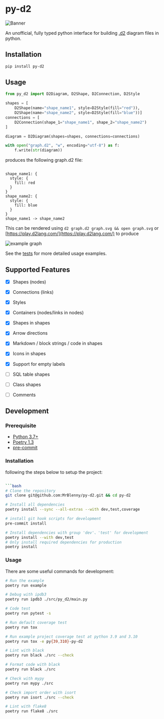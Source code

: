 # py-d2

![Banner](docs/images/banner.png)

An unofficial, fully typed python interface for building [.d2](https://github.com/terrastruct/d2) diagram files in python.

## Installation

```bash
pip install py-d2
```

## Usage

```python
from py_d2 import D2Diagram, D2Shape, D2Connection, D2Style

shapes = [
    D2Shape(name="shape_name1", style=D2Style(fill="red")),
    D2Shape(name="shape_name2", style=D2Style(fill="blue"))]
connections = [
    D2Connection(shape_1="shape_name1", shape_2="shape_name2")
]

diagram = D2Diagram(shapes=shapes, connections=connections)

with open("graph.d2", "w", encoding="utf-8") as f:
    f.write(str(diagram))

```

produces the following graph.d2 file:

```d2

shape_name1: {
  style: {
    fill: red
  }
}
shape_name2: {
  style: {
    fill: blue
  }
}
shape_name1 -> shape_name2

```

This can be rendered using `d2 graph.d2 graph.svg && open graph.svg` or [https://play.d2lang.com/](https://play.d2lang.com/) to produce

![example graph](/docs/images/d2.svg)

See the [tests](/tests/test_py_d2) for more detailed usage examples.


## Supported Features

- [x] Shapes (nodes)
- [x] Connections (links)
- [x] Styles
- [x] Containers (nodes/links in nodes)
- [x] Shapes in shapes
- [x] Arrow directions
- [x] Markdown / block strings / code in shapes
- [x] Icons in shapes
- [x] Support for empty labels
- [ ] SQL table shapes
- [ ] Class shapes
- [ ] Comments


## Development
### Prerequisite

- [Python 3.7+](https://www.python.org/)
- [Poetry 1.3](https://python-poetry.org/)
- [pre-commit](https://pre-commit.com/)

### Installation

following the steps below to setup the project:

```bash

```bash
# Clone the repository
git clone git@github.com:MrBlenny/py-d2.git && cd py-d2

# Install all dependencies
poetry install --sync --all-extras --with dev,test,coverage

# install git hook scripts for development
pre-commit install

# Install dependencies with group 'dev'、'test' for development
poetry install --with dev,test
# Only install required dependencies for production
poetry install
```

### Usage

There are some useful commands for development:

```bash
# Run the example
poetry run example

# Debug with ipdb3
poetry run ipdb3 ./src/py_d2/main.py

# Code test
poetry run pytest -s

# Run default coverage test
poetry run tox

# Run example project coverage test at python 3.9 and 3.10
poetry run tox -e py{39,310}-py-d2

# Lint with black
poetry run black ./src --check

# Format code with black
poetry run black ./src

# Check with mypy
poetry run mypy ./src

# Check import order with isort
poetry run isort ./src --check

# Lint with flake8
poetry run flake8 ./src
```
